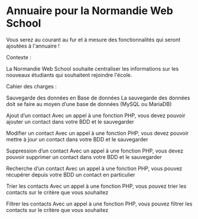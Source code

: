 # Annuaire pour la Normandie Web School

Vous serez au courant au fur et à mesure des fonctionnalités qui seront ajoutées à l'annuaire !

Contexte :

La Normandie Web School souhaite centraliser les informations sur les nouveaux étudiants qui souhaitent rejoindre l'école. 

Cahier des charges :

Sauvegarde des données en Base de données
La sauvegarde des données doit se faire au moyen d’une base de données (MySQL ou MariaDB)

Ajout d’un contact
Avec un appel à une fonction PHP, vous devez pouvoir ajouter un contact dans votre BDD et le sauvegarder

Modifier un contact
Avec un appel à une fonction PHP, vous devez pouvoir mettre à jour un contact dans votre BDD et le sauvegarder

Suppression d’un contact
Avec un appel à une fonction PHP, vous devez pouvoir supprimer un contact dans votre BDD et le sauvegarder

Recherche d’un contact
Avec un appel à une fonction PHP, vous pouvez récupérer depuis votre BDD un contact en particulier

Trier les contacts
Avec un appel à une fonction PHP, vous pouvez trier les contacts sur le critère que vous souhaitez

Filtrer les contacts
Avec un appel à une fonction PHP, vous pouvez filtrer les contacts sur le critère que vous souhaitez
